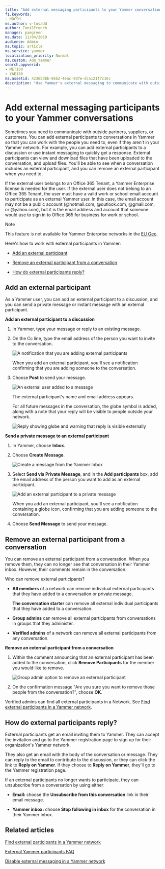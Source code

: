 ```yaml
---
title: "Add external messaging participants to your Yammer conversations"
f1.keywords:
- NOCSH
ms.author: v-tosadd
author: ToniSFrench
manager: pamgreen
ms.date: 11/04/2019
audience: Admin
ms.topic: article
ms.service: yammer
localization_priority: Normal
ms.custom: Adm_Yammer
search.appverid:
- MET150
- YAE150
ms.assetid: 423653bb-86b2-4eac-9d7e-dca121f7c16c
description: "Use Yammer's external messaging to communicate with outside partners, suppliers, or customers. Add or remove external participants and find out how external participants reply to Yammer messages."
---
```


# Add external messaging participants to your Yammer conversations

Sometimes you need to communicate with outside partners, suppliers, or customers. You can add external participants to conversations in Yammer so that you can work with the people you need to, even if they aren't in your Yammer network. For example, you can add external participants to a discussion or use instant messaging to quickly get a response. External participants can view and download files that have been uploaded to the conversation, and upload files. You'll be able to see when a conversation includes an external participant, and you can remove an external participant when you need to. 

If the external user belongs to an Office 365 Tenant, a Yammer Enterprise license is needed for the user. If the external user does not belong to an Office 365 Tenant, the user must have a valid work or school email account to participate as an external Yammer user. In this case, the email account may not be a public account (@hotmail.com, @outlook.com, @gmail.com, or @yahoo.com), but it is the email address and account that someone would use to sign in to Office 365 for business for work or school. 

>[!NOTE] 
>This feature is not available for Yammer Enterprise networks in the [EU Geo](../manage-security-and-compliance/data-residency.md).
  
Here's how to work with external participants in Yammer:
  
- [Add an external participant](add-external-participants.md#AddExternal)
    
- [Remove an external participant from a conversation](add-external-participants.md#RemoveExternal)
    
- [How do external participants reply?](add-external-participants.md#ExternalReply)
    
## Add an external participant
<a name="AddExternal"> </a>

As a Yammer user, you can add an external participant to a discussion, and you can send a private message or instant message with an external participant.
  
 **Add an external participant to a discussion**
  
1. In Yammer, type your message or reply to an existing message.
    
2. On the Cc line, type the email address of the person you want to invite to the conversation.
    
    ![A notification that you are adding external participants](../media/cb9d5e9c-3814-4735-be46-fc3fd310a599.png)
  
    When you add an external participant, you'll see a notification confirming that you are adding someone to the conversation.
    
3. Choose **Post** to send your message. 
    
    ![An external user added to a message](../media/5a83bda1-1d55-4277-9cf7-22f4ab8c8f0e.png)
  
    The external participant's name and email address appears.
    
    For all future messages in the conversation, the globe symbol is added, along with a note that your reply will be visible to people outside your network.
    
    ![Reply showing globe and warning that reply is visible externally](../media/521fbfb1-137e-4dfc-bac3-942d1309153b.png)
  
 **Send a private message to an external participant**
  
1. In Yammer, choose **Inbox**.
    
2. Choose **Create Message**.
    
    ![Create a message from the Yammer Inbox](../media/1bdbd33b-41c2-4178-a9bb-bc212243c942.png)
  
3. Select **Send via Private Message**, and in the **Add participants** box, add the email address of the person you want to add as an external participant. 
    
    ![Add an external participant to a private message](../media/21199624-7bfd-4674-ac47-d0a1e75c0f8a.png)
  
    When you add an external participant, you'll see a notification containing a globe icon, confirming that you are adding someone to the conversation.
    
4. Choose **Send Message** to send your message. 
    
## Remove an external participant from a conversation
<a name="RemoveExternal"> </a>

You can remove an external participant from a conversation. When you remove them, they can no longer see that conversation in their Yammer inbox. However, their comments remain in the conversation.
  
Who can remove external participants?
  
- **All members** of a network can remove individual external participants that they have added to a conversation or private message. 
    
    **The conversation starter** can remove all external individual participants that they have added to a conversation. 
    
- **Group admins** can remove all external participants from conversations in groups that they administer. 
    
- **Verified admins** of a network can remove all external participants from any conversation. 
    
**Remove an external participant from a conversation**
  
1. Within the comment announcing that an external participant has been added to the conversation, click **Remove Participants** for the member you would like to remove. 
    
    ![Group admin option to remove an external participant](../media/2cc70360-00ea-46f2-8b46-3104a941473a.png)
  
2. On the confirmation message "Are you sure you want to remove those people from the conversation?", choose **OK**.
    
Verified admins can find all external participants in a Network. See [Find external participants in a Yammer network](find-external-participants.md).
  
## How do external participants reply?
<a name="ExternalReply"> </a>

External participants get an email inviting them to Yammer. They can accept the invitation and go to the Yammer registration page to sign up for their organization's Yammer network.
  
They also get an email with the body of the conversation or message. They can reply to the email to contribute to the discussion, or they can click the link to **Reply on Yammer**. If they choose to **Reply on Yammer**, they'll go to the Yammer registration page.
  
If an external participants no longer wants to participate, they can unsubscribe from a conversation by using either:
  
- **Email:** choose the **Unsubscribe from this conversation** link in their email message. 
    
- **Yammer inbox:** choose **Stop following in inbox** for the conversation in their Yammer inbox. 
    
## Related articles

[Find external participants in a Yammer network](find-external-participants.md)
  
[External Yammer participants FAQ](external-messaging-faq.md)
  
[Disable external messaging in a Yammer network](disable-external-messaging.md)
